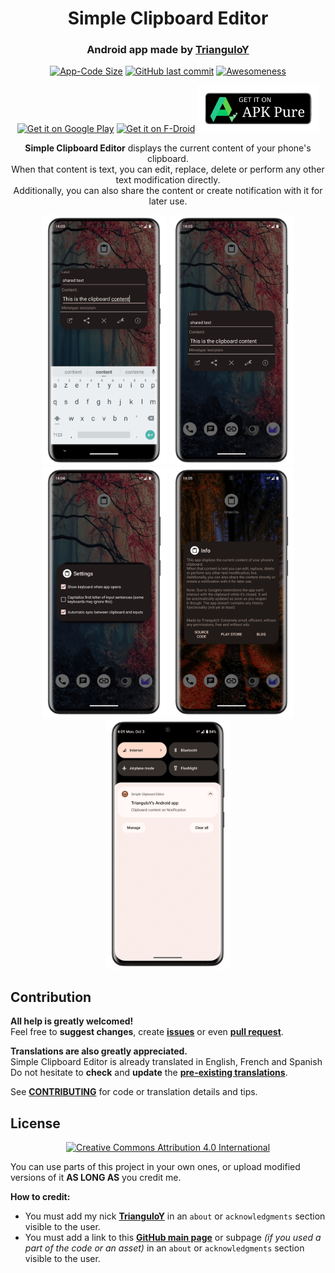 <!-- ---------- Header ---------- -->
<div align="center">

# Simple Clipboard Editor
### Android app made by [TrianguloY](https://github.com/TrianguloY)

<!-- ---------- Badges ---------- -->

[![App-Code Size](https://img.shields.io/github/languages/code-size/trianguloy/SimpleClipboardEditor.svg?label=Code%20size)](https://api.github.com/repos/TrianguloY/SimpleClipboardEditor)
[![GitHub last commit](https://img.shields.io/github/last-commit/TrianguloY/SimpleClipboardEditor)](https://github.com/TrianguloY/SimpleClipboardEditor/commits)
[![Awesomeness](https://img.shields.io/badge/awesomeness-maximum-gold)](https://github.com/TrianguloY/SimpleClipboardEditor)

</div>

<!-- ---------- Download ---------- -->
<div align="center">

[<img src="https://play.google.com/intl/en_us/badges/images/generic/en-play-badge.png"
alt="Get it on Google Play"
height="75">](https://play.google.com/store/apps/details?id=com.trianguloy.clipboardeditor)
[<img src="https://fdroid.gitlab.io/artwork/badge/get-it-on.png"
alt="Get it on F-Droid"
height="75">](https://f-droid.org/packages/com.trianguloy.clipboardeditor/)
[<img src="https://github.com/Ilithy/Ilithy/blob/main/Art/get-it-on-APK_Pure.png"
alt="Get it on APK Pure"
height="75">](https://m.apkpure.com/simple-clipboard-editor/com.trianguloy.clipboardeditor)
<!-- --Not yet ready for public use:--
[<img src="https://accrescent.app/badges/get-it-on.png"
alt="Get it on Accrescent"
height="75">](https://accrescent.com.example.app) -->

<!-- ---------- Description ---------- -->

**Simple Clipboard Editor** displays the current content of your phone's clipboard. \
When that content is text, you can edit, replace, delete
or perform any other text modification directly. \
Additionally, you can also share the content or create notification with it for later use.

</div>

<!-- ---------- Screenshots ---------- -->
<p align="center">
<img 
    src="./app/src/main/play/listings/en-US/graphics/phone-screenshots/1-dialog.png" 
    height="400"> 
<img 
    src="./app/src/main/play/listings/en-US/graphics/phone-screenshots/2-dialog.png" 
    height="400"> 
<img 
    src="./app/src/main/play/listings/en-US/graphics/phone-screenshots/3-settings.png" 
    height="400"> 
<img 
    src="./app/src/main/play/listings/en-US/graphics/phone-screenshots/4-about.png" 
    height="400"> 
<img 
    src="./app/src/main/play/listings/en-US/graphics/phone-screenshots/5-notification.png" 
    height="400">
</p>
</div>

<!-- ---------- Contribution ---------- -->
## Contribution

**All help is greatly welcomed!**  
Feel free to **suggest changes**, create [**issues**](https://github.com/TrianguloY/SimpleClipboardEditor/issues/new) or even [**pull request**](https://help.github.com/articles/about-pull-requests/). 

**Translations are also greatly appreciated.** \
Simple Clipboard Editor is already translated in English, French and Spanish \
Do not hesitate to **check** and **update** the [**pre-existing translations**](https://github.com/TrianguloY/SimpleClipboardEditor/tree/master/app/src/main/res).

See [**CONTRIBUTING**](CONTRIBUTING.md) for code or translation details and tips.

<!-- ---------- License ---------- -->

## License

<div align="center">

[<img src="https://mirrors.creativecommons.org/presskit/buttons/88x31/png/by.png"
alt="Creative Commons Attribution 4.0 International"
height="40">](http://creativecommons.org/licenses/by/4.0/)

</div>

You can use parts of this project in your own ones, or upload modified versions of it **AS LONG AS** you credit me.

**How to credit:**

- You must add my nick [**TrianguloY**](https://github.com/TrianguloY/) in an `about` or `acknowledgments` section visible to the user.
- You must add a link to this [**GitHub main page**](https://github.com/TrianguloY/SimpleClipboardEditor) or subpage _(if you used a part of the code or an asset)_ in an `about` or `acknowledgments` section visible to the user.

